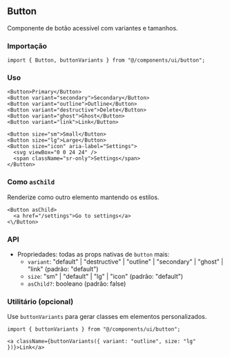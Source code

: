 ## Button

Componente de botão acessível com variantes e tamanhos.

### Importação
```tsx
import { Button, buttonVariants } from "@/components/ui/button";
```

### Uso
```tsx
<Button>Primary</Button>
<Button variant="secondary">Secondary</Button>
<Button variant="outline">Outline</Button>
<Button variant="destructive">Delete</Button>
<Button variant="ghost">Ghost</Button>
<Button variant="link">Link</Button>

<Button size="sm">Small</Button>
<Button size="lg">Large</Button>
<Button size="icon" aria-label="Settings">
  <svg viewBox="0 0 24 24" />
  <span className="sr-only">Settings</span>
</Button>
```

### Como `asChild`
Renderize como outro elemento mantendo os estilos.
```tsx
<Button asChild>
  <a href="/settings">Go to settings</a>
<\/Button>
```

### API
- Propriedades: todas as props nativas de `button` mais:
  - `variant`: "default" | "destructive" | "outline" | "secondary" | "ghost" | "link" (padrão: "default")
  - `size`: "sm" | "default" | "lg" | "icon" (padrão: "default")
  - `asChild?`: booleano (padrão: false)

### Utilitário (opcional)
Use `buttonVariants` para gerar classes em elementos personalizados.
```tsx
import { buttonVariants } from "@/components/ui/button";

<a className={buttonVariants({ variant: "outline", size: "lg" })}>Link</a>
```

